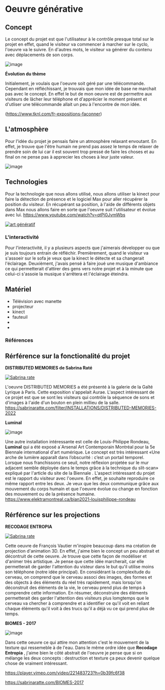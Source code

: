 # Oeuvre générative


## Concept

Le concept du projet est que l'utilisateur à le contrôle presque total sur le projet en effet, quand le visiteur va commencer à marcher sur le cyclo, l'oeuvre va le suivre. En d'autres mots, le visiteur va générer du contenu avec déplacements de son corps. 

![image](https://github.com/lauriehoude/projet_final/assets/89647723/c27de495-d9a7-45a2-9a89-b20792840421)

**Évolution du thème**

Initialement, je voulais que l'oeuvre soit géré par une télécommande. Cependant en réfléchissant, je trouvais que mon idée de base ne marchait pas avec le concept. En effet le but de mon oeuvre est de permettre aux visiteurs de lâcher leur téléphone et d'apprécier le moment présent et d'utliser une télécommande allait un peu à l'encontre de mon idée.


(https://www.tknl.com/fr-expositions-faconner)

## L'atmosphère

Pour l'idée du projet je pensais faire un atmosphère relaxant envoutant. En effet, je trouve que l'être humain ne prend pas assez le temps de relaxer de prendre soin de lui car il est souvent trop pressé de faire les choses et au final on ne pense pas à apprecier les choses à leur juste valeur.

![image](https://github.com/lauriehoude/projet_final/assets/89647723/2209f672-0371-4df7-9df1-610965d56f1c)

## Technologies

Pour la technologie que nous allons utilisé, nous allons utiliser la kinect pour faire la détection de présence et le logiciel Max pour aller récupérer la position du visiteur. En récupérant sa position, à l'aide de différents objets dans Max nous allons faire en sorte que l'oeuvre suit l'utilisateur et évolue avec lui. 
https://www.youtube.com/watch?v=qtPi0JvmWbs


[![art génératif](http://img.youtube.com/vi/qtPi0JvmWbs/0.jpg)](https://www.youtube.com/watch?v=qtPi0JvmWbs) 


### L'interactivité

Pour l'interactivité, il y a plusieurs aspects que j'aimerais développer ou que je suis toujours entrain de réfléchir. Premièrement, quand le visiteur va s'assoeir sur le sofa je veux que la kinect le détecte et sa changerait l'éclairage. Deuxièment, j'avais pensé à faire joué une musique d'ambiance ce qui permetterait d'attirer des gens vers notre projet et à la minute que celui-ci s'assoie la musique s'arrêtera et l'éclairage éteindra.

## Matériel

- Télévision avec manette 
- projecteur
- kinect
- fauteuil
- 
- 
### Références


## Rérférence sur la fonctionalité du projet


**DISTRIBUTED MEMORIES de Sabrina Raté**



[![Sabrina rate](http://img.youtube.com/vi/dj2ouSFBUD0/0.jpg)](https://www.youtube.com/watch?v=dj2ouSFBUD0) 



L'oeuvre DISTRIBUTED MEMORIES a été présenté à la galerie de la Gaîté Lyrique à Paris. Cette exposition s'appelait Aurae. L'aspect intéressant de ce projet est que se sont les visiteurs qui contrôle la séquence de sons et d'images à l'aide d'un bouton en plein millieu de la salle. https://sabrinaratte.com/filter/INSTALLATIONS/DISTRIBUTED-MEMORIES-2022

**Luminal**

![image](https://github.com/lauriehoude/projet_final/assets/89647723/f161ae54-0007-47a8-907e-2ce8337c3d9f)


Une autre installation intéressante est celle de Louis-Philippe Rondeau, **Luminal** qui a été exposé a`Arsenal Art Contemporain Montréal pour la 5e Biennale international d'art numérique. Le concept est très intéressant «Une arche de lumière apparaît dans l’obscurité : c’est un portail temporel. Lorsque nous franchissons ce seuil, notre réflexion projetée sur le mur adjacent semble déployée dans le temps grâce à la technique du slit-scan» expliqué par l'article du site de la Biennale  . L'aspect intéressant du projet est le rapport du visiteur avec l'oeuvre. En effet, je souhaite reproduire ce même rapport entre les deux. Je veux que les deux communique grâce aux  mouvement du corps humain et que l'oeuvre évolue ou change en fonction des mouvement ou de la présence humaine.
https://www.elektramontreal.ca/bian2021-louisphilippe-rondeau

## Rérférence sur les projections

**RECODAGE ENTROPIA**

[![Sabrina rate](http://img.youtube.com/vi/aYeNG56FXnw/0.jpg)](https://www.youtube.com/watch?v=aYeNG56FXnw) 


Cette oeuvre de François Vautier m'inspire beaucoup dans ma création de projection d'animation 3D. En effet, j'aime bien le concept un peu abstrait et décontruit de cette oeuvre. Je trouve que cette façon de modéliser et d'animer très artistique. Je pense que cette idée marcherait, car elle permetterait de garder l'attention du visteur dans le but qu'il utilise moins son téléphone (notre idée principal). En considérant la complexitude du cerveau, on comprend que le cerveau associ des images, des formes et des objects à des éléments du réel très rapidement, mais lorsqu'on déconstruit des éléments de la vie, le cerveau prend plus de temps à comprendre cette information. En résumer, déconstruire des éléments permetterait des garder l'attention des visiteurs plus lomgtemps que le cerveau va chercher à comprendre et a identifier ce qu'il voit en reliant chaque éléments qu'il voit à des trucs qu'il a déjà vu ce qui prend plus de temps.

**BIOMES - 2017**

![image](https://github.com/lauriehoude/projet_final/assets/89647723/6703d654-f30d-4de5-9fbb-69a017e3c8bf)

Dans cette oeuvre ce qui attire mon attention c'est le mouvement de la texture qui ressemeble à de l'eau. Dans le même ordre idée que **Recodage Entropia** , j'aime bien le côté abstrait de l'oeuvre je pense que si on mélange les deux concepts : destruction et texture ça peux devenir quelque chose de vraiment intéressant. 

https://player.vimeo.com/video/221483723?h=0b39fc6f38

https://sabrinaratte.com/BIOMES-2017
